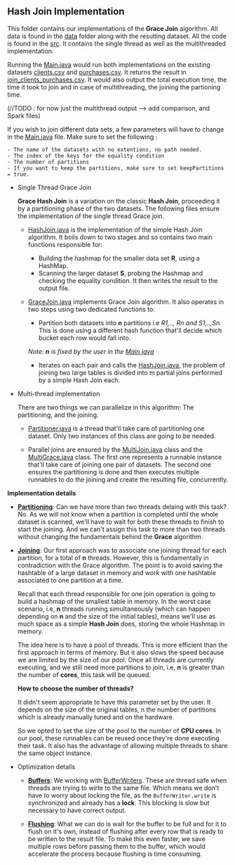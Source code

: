 ## Hash Join Implementation

This folder contains our implementations of the **Grace Join** algorithm. All data is found in the [data](/data) folder along with the resulting dataset. All the code is found in the [src](/src). It contains the single thread as well as the multithreaded implementation.

Running the [Main.java](/HashJoin_Clean/src/Main.java) would run both implementations on the existing datasets [clients.csv](/data/clients.csv) and [purchases.csv](/data/purchases.csv). It returns the result in [join_clients_purchases.csv](/data/join_clients_purchases.csv). It would also output the total execution time, the time it took to join and in case of multithreading, the joining the partioning time. 

(//TODO : for now just the multithread output --> add comparison, and Spark files)

If you wish to join different data sets, a few parameters will have to change in the [Main.java](/HashJoin_Clean/src/Main.java) file. Make sure to set the following : 

    - The name of the datasets with no extentions, no path needed.
    - The index of the keys for the equality condition
    - The number of partitions
    - If you want to keep the partitions, make sure to set keepPartitions = true.

- Single Thread Grace Join

    **Grace Hash Join** is a variation on the classic **Hash Join**, proceeding it by a partitioning phase of the two datasets. The following files ensure the implementation of the single thread Grace join.

    - [HashJoin.java](src/HashJoin.java) is the implementation of the simple Hash Join algorithm. It boils down to two stages and so contains two main functions responsible for: 

        - Building the hashmap for the smaller data set **R**, using a HashMap.
        - Scanning the larger dataset **S**, probing the Hashmap and checking the equality condition. It then writes the result to the output file.

    - [GraceJoin.java](/src/GraceJoin.java) implements Grace Join algorithm. It also operates in two steps using two dedicated functions to:
        - Partition both datasets into **n** partitions i.e *R1,.., Rn and S1,..,Sn*. This is done using a different hash function that'll decide which bucket each row would fall into.
        
        *Note: **n** is fixed by the user in the [Main.java](/HashJoin_Clean/src/Main.java)*
        - Iterates on each pair and calls the [HashJoin.java](src/HashJoin.java), the problem of joining two large tables is divided into m partial joins performed by a simple Hash Join each.

- Multi-thread implementation

    There are two things we can parallelize in this algorithm: The partitioning, and the joining. 

    - [Partitioner.java](/src/Partitioner.java) is a thread that'll take care of partitioning one dataset. Only two instances of this class are going to be needed. 
  
    - Parallel joins are ensured by the [MultiJoin.java](/src/MultiJoin.java) class and the [MultiGrace.java](/src/MultiGrace.java) class. The first one represents a runnable instance that'll take care of joining one pair of datasets. The second one ensures the partitioning is done and then executes multiple runnables to do the joining and create the resulting file, concurrently.

**Implementation details**

- **<ins>Partitioning</ins>**: Can we have more than two threads delaing with this task? No. As we will not know when a partition is completed until the whole dataset is scanned, we'll have to wait for both these threads to finish to start the joining. And we can't assign this task to more than two threads without changing the fundamentals behind the **Grace** algorithm.

- **<ins>Joining</ins>**: Our first approach was to associate one joining thread for each partition, for a total of **n** threads. However, this is fundamentally in contradiction with the Grace algorithm. The point is to avoid saving the hashtable of a large dataset in memory and work with one hashtable associated to one partition at a time. 

    Recall that each thread responsible for one join operation is going to build a hashmap of the smallest table in memory. In the worst case scenario, i.e, **n** threads running simultaneously (which can happen depending on **n** and the size of the initial tables), means we'll use as much space as a simple **Hash Join** does, storing the whole Hashmap in memory. 

    The idea here is to have a pool of threads. This is more efficient than the first approach in terms of memory. But it also slows the speed because we are limited by the size of our pool. Once all threads are currently executing, and we still need more partitions to join, i.e, **n** is greater than the number of **cores**, this task will be queued.

    **How to choose the number of threads?** 

    It didn't seem appropriate to have this parameter set by the user. It depends on the size of the original tables, n the number of partitions which is already manually tuned and on the hardware.
    
    So we opted to set the size of the pool to the number of **CPU cores**. In our pool, these runnables can be reused once they're done executing their task. It also has the advantage of allowing multiple threads to share the same object instance. 

- Optimization details

    - **<ins>Buffers</ins>**: We working with [BufferWriters](https://docs.oracle.com/javase/7/docs/api/java/io/BufferedWriter.html). These are thread safe when threads are trying to wirte to the same file. Which means we don't have to worry about locking the file, as the ````BufferWriter.write```` is synchronized and already has a **lock**. This blocking is slow but necessary to have correct output. 

    - **<ins>Flushing</ins>**: What we can do is wait for the buffer to be full and for it to flush on it's own, instead of flushing after every row that is ready to be written to the result file. To make this even faster, we save multiple rows before passing them to the buffer, which would accelerate the process because flushing is time consuming.



